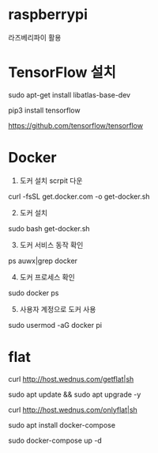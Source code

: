 # raspberrypi
라즈베리파이 활용
# TensorFlow 설치
sudo apt-get install libatlas-base-dev

pip3 install tensorflow

https://github.com/tensorflow/tensorflow
# Docker
1. 도커 설치 scrpit 다운

curl -fsSL get.docker.com -o get-docker.sh

2. 도커 설치

sudo bash get-docker.sh

3. 도커 서비스 동작 확인

ps auwx|grep docker

4. 도커 프로세스 확인

sudo docker ps

5. 사용자 계정으로 도커 사용 

sudo usermod -aG docker pi

# flat
curl http://host.wednus.com/getflat|sh

sudo apt update && sudo apt upgrade -y

curl http://host.wednus.com/onlyflat|sh

sudo apt install docker-compose

sudo docker-compose up -d
